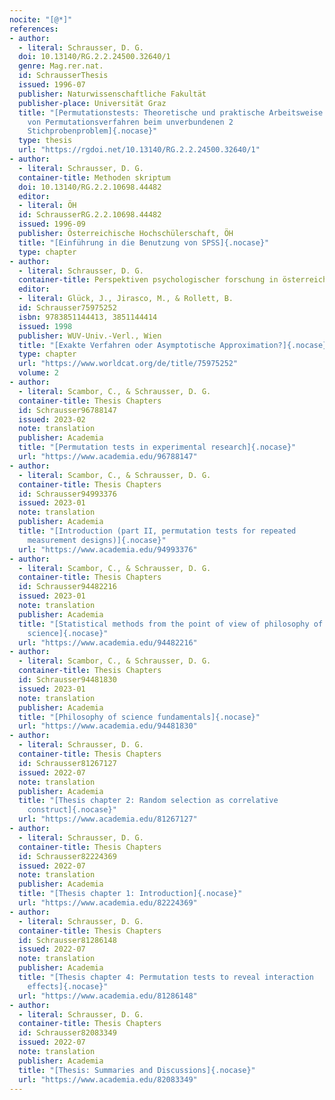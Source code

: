 ```yaml
---
nocite: "[@*]"
references:
- author:
  - literal: Schrausser, D. G.
  doi: 10.13140/RG.2.2.24500.32640/1
  genre: Mag.rer.nat.
  id: SchrausserThesis
  issued: 1996-07
  publisher: Naturwissenschaftliche Fakultät
  publisher-place: Universität Graz
  title: "[Permutationstests: Theoretische und praktische Arbeitsweise
    von Permutationsverfahren beim unverbundenen 2
    Stichprobenproblem]{.nocase}"
  type: thesis
  url: "https://rgdoi.net/10.13140/RG.2.2.24500.32640/1"
- author:
  - literal: Schrausser, D. G.
  container-title: Methoden skriptum
  doi: 10.13140/RG.2.2.10698.44482
  editor:
  - literal: ÖH
  id: SchrausserRG.2.2.10698.44482
  issued: 1996-09
  publisher: Österreichische Hochschülerschaft, ÖH
  title: "[Einführung in die Benutzung von SPSS]{.nocase}"
  type: chapter
- author:
  - literal: Schrausser, D. G.
  container-title: Perspektiven psychologischer forschung in österreich
  editor:
  - literal: Glück, J., Jirasco, M., & Rollett, B.
  id: Schrausser75975252
  isbn: 9783851144413, 3851144414
  issued: 1998
  publisher: WUV-Univ.-Verl., Wien
  title: "[Exakte Verfahren oder Asymptotische Approximation?]{.nocase}"
  type: chapter
  url: "https://www.worldcat.org/de/title/75975252"
  volume: 2
- author:
  - literal: Scambor, C., & Schrausser, D. G.
  container-title: Thesis Chapters
  id: Schrausser96788147
  issued: 2023-02
  note: translation
  publisher: Academia
  title: "[Permutation tests in experimental research]{.nocase}"
  url: "https://www.academia.edu/96788147"
- author:
  - literal: Scambor, C., & Schrausser, D. G.
  container-title: Thesis Chapters
  id: Schrausser94993376
  issued: 2023-01
  note: translation
  publisher: Academia
  title: "[Introduction (part II, permutation tests for repeated
    measurement designs)]{.nocase}"
  url: "https://www.academia.edu/94993376"
- author:
  - literal: Scambor, C., & Schrausser, D. G.
  container-title: Thesis Chapters
  id: Schrausser94482216
  issued: 2023-01
  note: translation
  publisher: Academia
  title: "[Statistical methods from the point of view of philosophy of
    science]{.nocase}"
  url: "https://www.academia.edu/94482216"
- author:
  - literal: Scambor, C., & Schrausser, D. G.
  container-title: Thesis Chapters
  id: Schrausser94481830
  issued: 2023-01
  note: translation
  publisher: Academia
  title: "[Philosophy of science fundamentals]{.nocase}"
  url: "https://www.academia.edu/94481830"
- author:
  - literal: Schrausser, D. G.
  container-title: Thesis Chapters
  id: Schrausser81267127
  issued: 2022-07
  note: translation
  publisher: Academia
  title: "[Thesis chapter 2: Random selection as correlative
    construct]{.nocase}"
  url: "https://www.academia.edu/81267127"
- author:
  - literal: Schrausser, D. G.
  container-title: Thesis Chapters
  id: Schrausser82224369
  issued: 2022-07
  note: translation
  publisher: Academia
  title: "[Thesis chapter 1: Introduction]{.nocase}"
  url: "https://www.academia.edu/82224369"
- author:
  - literal: Schrausser, D. G.
  container-title: Thesis Chapters
  id: Schrausser81286148
  issued: 2022-07
  note: translation
  publisher: Academia
  title: "[Thesis chapter 4: Permutation tests to reveal interaction
    effects]{.nocase}"
  url: "https://www.academia.edu/81286148"
- author:
  - literal: Schrausser, D. G.
  container-title: Thesis Chapters
  id: Schrausser82083349
  issued: 2022-07
  note: translation
  publisher: Academia
  title: "[Thesis: Summaries and Discussions]{.nocase}"
  url: "https://www.academia.edu/82083349"
---
```


